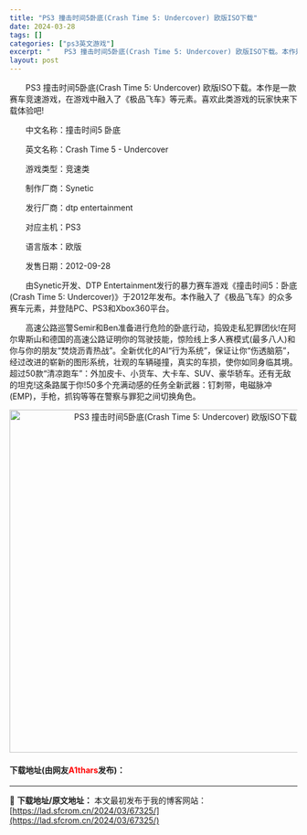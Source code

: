 ```yaml
---
title: "PS3 撞击时间5卧底(Crash Time 5: Undercover) 欧版ISO下载"
date: 2024-03-28
tags: []
categories: ["ps3英文游戏"]
excerpt: "　　PS3 撞击时间5卧底(Crash Time 5: Undercover) 欧版ISO下载。本作是一款赛车竞速游戏，在游戏中融入了《极品飞车》等元素。喜欢此类游戏的玩家快来下载体验吧! 　　中文名称：撞击时间5 卧底 　　英文名称：Crash Time 5 - Undercover 　　游戏类型&hellip;"
layout: post
---
```


 <p>　　PS3 撞击时间5卧底(Crash Time 5: Undercover) 欧版ISO下载。本作是一款赛车竞速游戏，在游戏中融入了《极品飞车》等元素。喜欢此类游戏的玩家快来下载体验吧!</p> <p>　　中文名称：撞击时间5 卧底</p> <p>　　英文名称：Crash Time 5 - Undercover</p> <p>　　游戏类型：竞速类</p> <p>　　制作厂商：Synetic</p> <p>　　发行厂商：dtp entertainment</p> <p>　　对应主机：PS3</p> <p>　　语言版本：欧版</p> <p>　　发售日期：2012-09-28</p> <p>　　由Synetic开发、DTP Entertainment发行的暴力赛车游戏《撞击时间5：卧底(Crash Time 5: Undercover)》于2012年发布。本作融入了《极品飞车》的众多赛车元素，并登陆PC、PS3和Xbox360平台。</p> <p>　　高速公路巡警Semir和Ben准备进行危险的卧底行动，捣毁走私犯罪团伙!在阿尔卑斯山和德国的高速公路证明你的驾驶技能，惊险线上多人赛模式(最多八人)和你与你的朋友&ldquo;焚烧沥青热战&rdquo;。全新优化的AI&ldquo;行为系统&rdquo;，保证让你&ldquo;伤透脑筋&rdquo;，经过改进的崭新的图形系统，壮观的车辆碰撞，真实的车损，使你如同身临其境。超过50款&ldquo;清凉跑车&rdquo;：外加皮卡、小货车、大卡车、SUV、豪华轿车。还有无敌的坦克!这条路属于你!50多个充满动感的任务全新武器：钉刺带，电磁脉冲(EMP)，手枪，抓钩等等在警察与罪犯之间切换角色。</p> <p align="center"><img align="" border="0" src="https://lad.sfcrom.cn/wp-content/uploads/2024/03/20240328_66051d4f3fad9.jpg" width="600" alt="PS3 撞击时间5卧底(Crash Time 5: Undercover) 欧版ISO下载" /></p> <p><h4>下载地址(由网友<font color="red">A1thars</font>发布)：</h4></p> 

---
📖 **下载地址/原文地址：** 本文最初发布于我的博客网站：[https://lad.sfcrom.cn/2024/03/67325/](https://lad.sfcrom.cn/2024/03/67325/)
